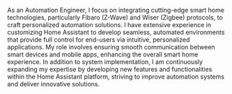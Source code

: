 As an Automation Engineer, I focus on integrating cutting-edge smart home technologies, particularly Fibaro (Z-Wave) and Wiser (Zigbee) protocols, to craft personalized automation solutions. I have extensive experience in customizing Home Assistant to develop seamless, automated environments that provide full control for end-users via intuitive, personalized applications. My role involves ensuring smooth communication between smart devices and mobile apps, enhancing the overall smart home experience. In addition to system implementation, I am continuously expanding my expertise by developing new features and functionalities within the Home Assistant platform, striving to improve automation systems and deliver innovative solutions.

<!---
taha249/taha249 is a ✨ special ✨ repository because its `README.md` (this file) appears on your GitHub profile.
You can click the Preview link to take a look at your changes.
--->
